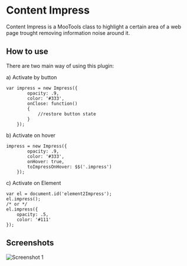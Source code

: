 Content Impress
====================

Content Impress is a MooTools class to highlight a certain area of a web page trought removing information noise around it.

How to use
----------

There are two main way of using this plugin:

a) Activate by button

	var impress = new Impress({
			opacity: .9,
			color: '#333',
			onClose: function()
			{
				//restore button state
			}
		});

b) Activate on hover

	impress = new Impress({
			opacity: .9,
			color: '#333',
			onHover: true,
			toImpressOnHover: $$('.impress')
		});

c) Activate on Element
	 
	var el = document.id('element2Impress');
	el.impress();
	/* or */
	el.impress({
		opacity: .5,
		color: '#111'
	});
		
		
Screenshots
-----------

![Screenshot 1](http://dl.dropbox.com/u/5138746/impress.jpg)